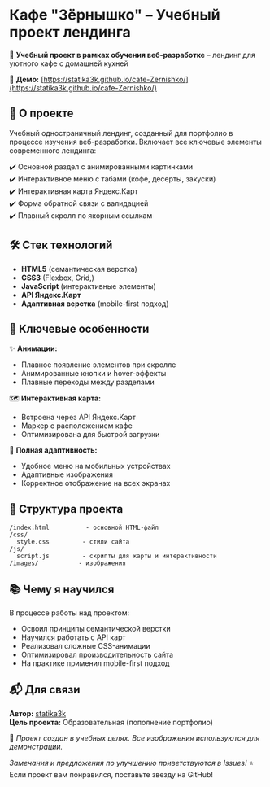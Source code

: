 # Кафе "Зёрнышко" – Учебный проект лендинга  

🌾 **Учебный проект в рамках обучения веб-разработке** – лендинг для уютного кафе с домашней кухней  

🔗 **Демо:** [https://statika3k.github.io/cafe-Zernishko/](https://statika3k.github.io/cafe-Zernishko/)  

## 📌 О проекте  

Учебный одностраничный лендинг, созданный для портфолио в процессе изучения веб-разработки. Включает все ключевые элементы современного лендинга:  

✔️ Основной раздел с анимированными картинками  
✔️ Интерактивное меню с табами (кофе, десерты, закуски)  
✔️ Интерактивная карта Яндекс.Карт  
✔️ Форма обратной связи с валидацией  
✔️ Плавный скролл по якорным ссылкам  

## 🛠 Стек технологий  

- **HTML5** (семантическая верстка)  
- **CSS3** (Flexbox, Grid,)  
- **JavaScript** (интерактивные элементы)  
- **API Яндекс.Карт**  
- **Адаптивная верстка** (mobile-first подход)  

## 🌟 Ключевые особенности  

✨ **Анимации:**  
- Плавное появление элементов при скролле  
- Анимированные кнопки и hover-эффекты  
- Плавные переходы между разделами  

🗺 **Интерактивная карта:**  
- Встроена через API Яндекс.Карт  
- Маркер с расположением кафе  
- Оптимизирована для быстрой загрузки  

📱 **Полная адаптивность:**  
- Удобное меню на мобильных устройствах  
- Адаптивные изображения  
- Корректное отображение на всех экранах  

## 📂 Структура проекта  

```
/index.html          - основной HTML-файл
/css/
  style.css         - стили сайта
/js/
  script.js         - скрипты для карты и интерактивности
/images/           - изображения
```

## 📚 Чему я научился  

В процессе работы над проектом:  
- Освоил принципы семантической верстки  
- Научился работать с API карт  
- Реализовал сложные CSS-анимации  
- Оптимизировал производительность сайта  
- На практике применил mobile-first подход  

## 📬 Для связи  

**Автор:** [statika3k](https://github.com/statika3k)  
**Цель проекта:** Образовательная (пополнение портфолио)  

🔹 *Проект создан в учебных целях. Все изображения используются для демонстрации.*  

*Замечания и предложения по улучшению приветствуются в Issues!*
⭐ Если проект вам понравился, поставьте звезду на GitHub!
